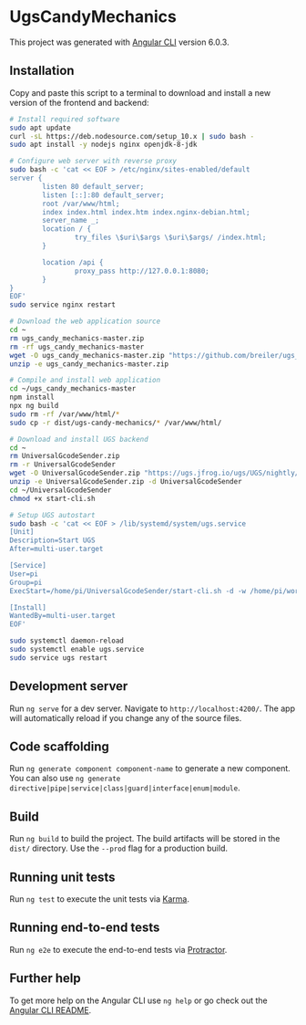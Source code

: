# UgsCandyMechanics

This project was generated with [Angular CLI](https://github.com/angular/angular-cli) version 6.0.3.

## Installation
Copy and paste this script to a terminal to download and install a new version of the frontend and backend:
```bash
# Install required software
sudo apt update
curl -sL https://deb.nodesource.com/setup_10.x | sudo bash -
sudo apt install -y nodejs nginx openjdk-8-jdk

# Configure web server with reverse proxy
sudo bash -c 'cat << EOF > /etc/nginx/sites-enabled/default
server {
        listen 80 default_server;
        listen [::]:80 default_server;
        root /var/www/html;
        index index.html index.htm index.nginx-debian.html;
        server_name _;
        location / {
                try_files \$uri\$args \$uri\$args/ /index.html;
        }

        location /api {
                proxy_pass http://127.0.0.1:8080;
        }
}
EOF'
sudo service nginx restart

# Download the web application source
cd ~
rm ugs_candy_mechanics-master.zip
rm -rf ugs_candy_mechanics-master
wget -O ugs_candy_mechanics-master.zip "https://github.com/breiler/ugs_candy_mechanics/archive/master.zip"
unzip -e ugs_candy_mechanics-master.zip

# Compile and install web application
cd ~/ugs_candy_mechanics-master
npm install
npx ng build
sudo rm -rf /var/www/html/*
sudo cp -r dist/ugs-candy-mechanics/* /var/www/html/

# Download and install UGS backend
cd ~
rm UniversalGcodeSender.zip
rm -r UniversalGcodeSender
wget -O UniversalGcodeSender.zip "https://ugs.jfrog.io/ugs/UGS/nightly/UniversalGcodeSender.zip"
unzip -e UniversalGcodeSender.zip -d UniversalGcodeSender
cd ~/UniversalGcodeSender
chmod +x start-cli.sh

# Setup UGS autostart
sudo bash -c 'cat << EOF > /lib/systemd/system/ugs.service
[Unit]
Description=Start UGS
After=multi-user.target

[Service]
User=pi
Group=pi
ExecStart=/home/pi/UniversalGcodeSender/start-cli.sh -d -w /home/pi/workspace

[Install]
WantedBy=multi-user.target
EOF'

sudo systemctl daemon-reload
sudo systemctl enable ugs.service
sudo service ugs restart

```


## Development server

Run `ng serve` for a dev server. Navigate to `http://localhost:4200/`. The app will automatically reload if you change any of the source files.

## Code scaffolding

Run `ng generate component component-name` to generate a new component. You can also use `ng generate directive|pipe|service|class|guard|interface|enum|module`.

## Build

Run `ng build` to build the project. The build artifacts will be stored in the `dist/` directory. Use the `--prod` flag for a production build.

## Running unit tests

Run `ng test` to execute the unit tests via [Karma](https://karma-runner.github.io).

## Running end-to-end tests

Run `ng e2e` to execute the end-to-end tests via [Protractor](http://www.protractortest.org/).

## Further help

To get more help on the Angular CLI use `ng help` or go check out the [Angular CLI README](https://github.com/angular/angular-cli/blob/master/README.md).
